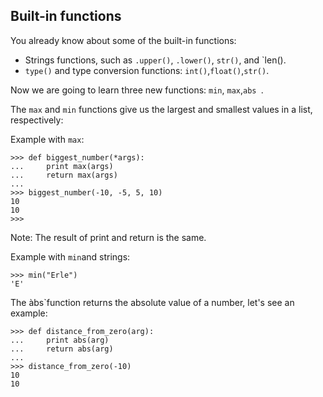 ## Built-in functions

You already know about some of the built-in functions:
- Strings functions, such as `.upper()`, `.lower()`, `str()`, and `len().
- `type()` and type conversion functions: `int()`,`float()`,`str()`.

Now we are going to learn three new functions: `min`, `max`,`abs `.

The `max` and `min` functions give us the largest and smallest values in a list, respectively:

Example with `max`:

```
>>> def biggest_number(*args):
...     print max(args)
...     return max(args)
...
>>> biggest_number(-10, -5, 5, 10)
10
10
>>>
```
Note: The result of print and return is the same.

Example with `min`and strings:
```
>>> min("Erle")
'E'
```

The àbs`function returns the absolute value of a number, let's see an example:
```
>>> def distance_from_zero(arg):
...     print abs(arg)
...     return abs(arg)
...
>>> distance_from_zero(-10)
10
10
```
